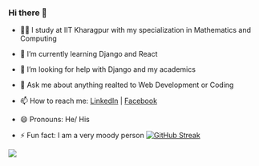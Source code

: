 ### Hi there 👋

<!--
**MUCCHU/MUCCHU** is a ✨ _special_ ✨ repository because its `README.md` (this file) appears on your GitHub profile.

Here are some ideas to get you started:

-->
- 👨‍🎓 I study at IIT Kharagpur with my specialization in Mathematics and Computing
- 🌱 I’m currently learning Django and React 
- 🤔 I’m looking for help with Django and my academics
- 💬 Ask me about anything realted to Web Development or Coding 
- 📫 How to reach me: [LinkedIn](https://www.linkedin.com/in/harsh-wasnik-60b63b1b9/) | [Facebook](https://www.facebook.com/harsh.wasnik.3572/)

- 😄 Pronouns: He/ His
- ⚡ Fun fact: I am a very moody person
[![GitHub Streak](https://streak-stats.demolab.com/?user=MUCCHU)](https://git.io/streak-stats)
<img src="https://github-readme-stats.vercel.app/api?username=MUCCHU&&show_icons=true&title_color=#2F80ED&icon_color=bb2acf&text_color=#333333&bg_color=#fffefe" />
